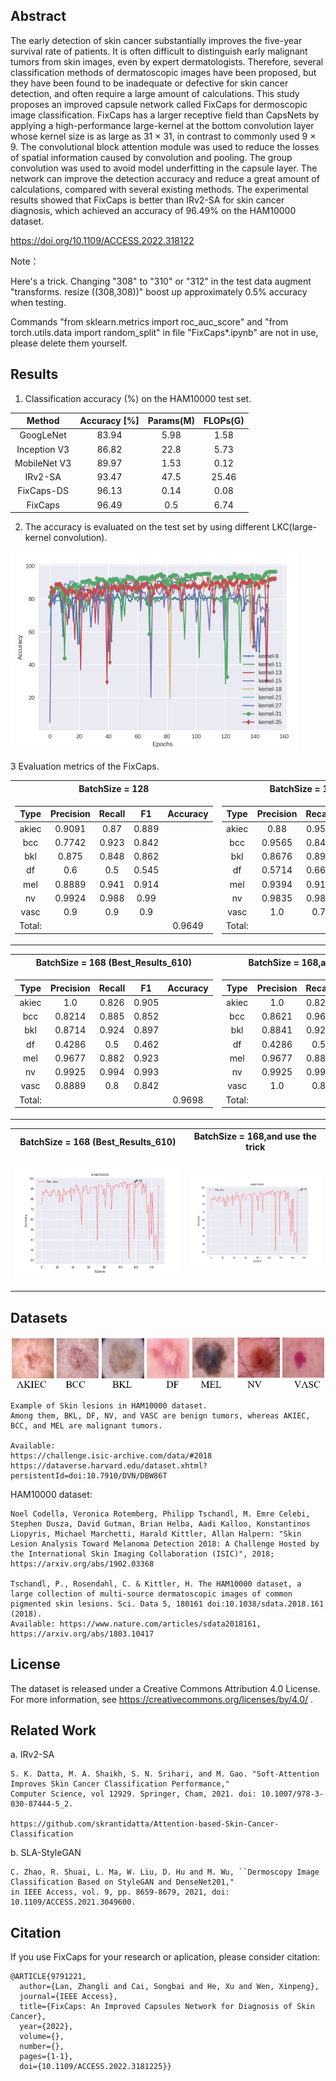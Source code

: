 ## Abstract
The early detection of skin cancer substantially improves the five-year survival rate of patients. It is often difficult to distinguish early malignant tumors from skin images, even by expert dermatologists. Therefore, several classification methods of dermatoscopic images have been proposed, but they have been found to be inadequate or defective for skin cancer detection, and often require a large amount of calculations. This study proposes an improved capsule network called FixCaps for dermoscopic image classification. FixCaps has a larger receptive field than CapsNets by applying a high-performance large-kernel at the bottom convolution layer whose kernel size is as large as 31 $\times$ 31, in contrast to commonly used 9 $\times$ 9. The convolutional block attention module was used to reduce the losses of spatial information caused by convolution and pooling. The group convolution was used to avoid model underfitting in the capsule layer. The network can improve the detection accuracy and reduce a great amount of calculations, compared with several existing methods. The experimental results showed that FixCaps is better than IRv2-SA for skin cancer diagnosis, which achieved an accuracy of 96.49\% on the HAM10000 dataset.

https://doi.org/10.1109/ACCESS.2022.318122

Note：

Here's a trick. Changing "308" to "310" or "312" in the test data augment "transforms.  resize ((308,308))" boost up approximately 0.5% accuracy when testing. 

Commands "from sklearn.metrics import roc_auc_score" and "from torch.utils.data import random_split" in file "FixCaps*.ipynb" are not in use, please delete them yourself.

## Results
1. Classification accuracy (%) on the HAM10000 test set.

Method	|Accuracy [%]	|Params(M) 	|FLOPs(G)
|:--------:|:-------------:|:-------------:|:-------------:|
GoogLeNet	|83.94	|5.98	|1.58
Inception V3	|86.82	|22.8	|5.73
MobileNet V3	|89.97	|1.53	|0.12
IRv2-SA	|93.47	|47.5	|25.46
FixCaps-DS	|96.13	|0.14	|0.08
FixCaps	|96.49	|0.5	|6.74

2. The accuracy is evaluated on the test set by using different LKC(large-kernel convolution).

![LKC](https://github.com/Woodman718/FixCaps/blob/main/Images/LKC.jpg#pic_center)

3 Evaluation metrics of the FixCaps.

<table> 
<tr><th>BatchSize = 128</th><th>BatchSize = 168(paper)</th></tr> 
<tr><td> 

|  Type  | Precision | Recall |   F1  | Accuracy |
|:--------:|:-------------:|:-------------:|:--------:|:----------:|
| akiec  |   0.9091  |  0.87  | 0.889 |          |
|  bcc   |   0.7742  | 0.923  | 0.842 |          |
|  bkl   |   0.875   | 0.848  | 0.862 |          |
|   df   |    0.6    |  0.5   | 0.545 |          |
|  mel   |   0.8889  | 0.941  | 0.914 |          |
|   nv   |   0.9924  | 0.988  |  0.99 |          |
|  vasc  |    0.9    |  0.9   |  0.9  |          |
| Total: |           |        |       |  0.9649   |

</td><td> 

|  Type  | Precision | Recall |   F1  | Accuracy |
|:--------:|:-------------:|:-------------:|:--------:|:----------:|
| akiec  |    0.88   | 0.957  | 0.917 |          |
|  bcc   |   0.9565  | 0.846  | 0.898 |          |
|  bkl   |   0.8676  | 0.894  | 0.881 |          |
|   df   |   0.5714  | 0.667  | 0.615 |          |
|  mel   |   0.9394  | 0.912  | 0.925 |          |
|   nv   |   0.9835  | 0.986  | 0.985 |          |
|  vasc  |    1.0    |  0.7   | 0.824 |          |
| Total: |           |        |       |  0.9649   |
 
</td></tr> </table>

<table> 
<tr><th>BatchSize = 168 (Best_Results_610)</th><th>BatchSize = 168,and use the trick</th></tr> 
<tr><td> 

|  Type  | Precision | Recall |   F1  | Accuracy |
|:--------:|:-------------:|:-------------:|:--------:|:----------:|
| akiec  |    1.0    | 0.826  | 0.905 |          |
|  bcc   |   0.8214  | 0.885  | 0.852 |          |
|  bkl   |   0.8714  | 0.924  | 0.897 |          |
|   df   |   0.4286  |  0.5   | 0.462 |          |
|  mel   |   0.9677  | 0.882  | 0.923 |          |
|   nv   |   0.9925  | 0.994  | 0.993 |          |
|  vasc  |   0.8889  |  0.8   | 0.842 |          |
| Total: |           |        |       |  0.9698  |

</td><td> 

|  Type  | Precision | Recall |   F1  | Accuracy |
|:--------:|:-------------:|:-------------:|:--------:|:----------:|
| akiec  |    1.0    | 0.826  | 0.905 |          |
|  bcc   |   0.8621  | 0.962  | 0.909 |          |
|  bkl   |   0.8841  | 0.924  | 0.904 |          |
|   df   |   0.4286  |  0.5   | 0.462 |          |
|  mel   |   0.9677  | 0.882  | 0.923 |          |
|   nv   |   0.9925  | 0.995  | 0.994 |          |
|  vasc  |    1.0    |  0.8   | 0.889 |          |
| Total: |           |        |       |  0.9734  |
 
</td></tr> </table>


<table> 
<tr><th>BatchSize = 168 (Best_Results_610)</th><th>BatchSize = 168,and use the trick</th></tr> 
<tr><td> 

![168](https://github.com/Woodman718/FixCaps/blob/main/Images/FixCaps_9698.png)

</td><td> 

![trick](https://github.com/Woodman718/FixCaps/blob/main/Images/9734.png) 
</td></tr> </table>

## Datasets

![Alt](https://github.com/Woodman718/FixCaps/blob/main/Images/data.jpg#pic_center)

```
Example of Skin lesions in HAM10000 dataset.
Among them, BKL, DF, NV, and VASC are benign tumors, whereas AKIEC, BCC, and MEL are malignant tumors.

Available:
https://challenge.isic-archive.com/data/#2018
https://dataverse.harvard.edu/dataset.xhtml?persistentId=doi:10.7910/DVN/DBW86T
```

HAM10000 dataset:

```
Noel Codella, Veronica Rotemberg, Philipp Tschandl, M. Emre Celebi, Stephen Dusza, David Gutman, Brian Helba, Aadi Kalloo, Konstantinos Liopyris, Michael Marchetti, Harald Kittler, Allan Halpern: "Skin Lesion Analysis Toward Melanoma Detection 2018: A Challenge Hosted by the International Skin Imaging Collaboration (ISIC)", 2018; https://arxiv.org/abs/1902.03368

Tschandl, P., Rosendahl, C. & Kittler, H. The HAM10000 dataset, a large collection of multi-source dermatoscopic images of common pigmented skin lesions. Sci. Data 5, 180161 doi:10.1038/sdata.2018.161 (2018). 
Available: https://www.nature.com/articles/sdata2018161, https://arxiv.org/abs/1803.10417
```

## License

The dataset is released under a Creative Commons Attribution 4.0 License.
For more information, see https://creativecommons.org/licenses/by/4.0/ .

## Related Work

a. IRv2-SA

```
S. K. Datta, M. A. Shaikh, S. N. Srihari, and M. Gao. "Soft-Attention Improves Skin Cancer Classification Performance," 
Computer Science, vol 12929. Springer, Cham, 2021. doi: 10.1007/978-3-030-87444-5_2.

https://github.com/skrantidatta/Attention-based-Skin-Cancer-Classification
```

b. SLA-StyleGAN

```
C. Zhao, R. Shuai, L. Ma, W. Liu, D. Hu and M. Wu, ``Dermoscopy Image Classification Based on StyleGAN and DenseNet201," 
in IEEE Access, vol. 9, pp. 8659-8679, 2021, doi: 10.1109/ACCESS.2021.3049600.
```

## Citation

If you use FixCaps for your research or aplication, please consider citation:

```
@ARTICLE{9791221,
  author={Lan, Zhangli and Cai, Songbai and He, Xu and Wen, Xinpeng},
  journal={IEEE Access}, 
  title={FixCaps: An Improved Capsules Network for Diagnosis of Skin Cancer}, 
  year={2022},
  volume={},
  number={},
  pages={1-1},
  doi={10.1109/ACCESS.2022.3181225}}
```
